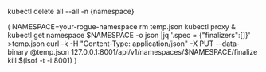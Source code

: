 kubectl delete all --all -n {namespace}


(
NAMESPACE=your-rogue-namespace
rm temp.json
kubectl proxy &
kubectl get namespace $NAMESPACE -o json |jq '.spec = {"finalizers":[]}' >temp.json
curl -k -H "Content-Type: application/json" -X PUT --data-binary @temp.json 127.0.0.1:8001/api/v1/namespaces/$NAMESPACE/finalize
kill $(lsof -t -i:8001)
)